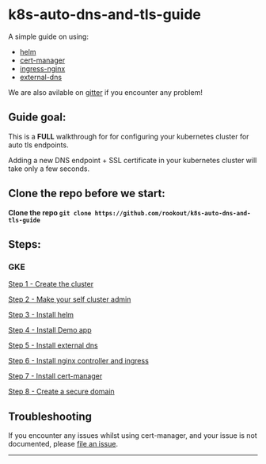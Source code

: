 k8s-auto-dns-and-tls-guide
===
A simple guide on using:
* [helm]
* [cert-manager]
* [ingress-nginx]
* [external-dns]

We are also avilable on [gitter] if you encounter any problem!

## Guide goal:


This is a **FULL** walkthrough for for configuring your kubernetes cluster for auto tls endpoints.

Adding a new DNS endpoint + SSL certificate in your kubernetes cluster will take only a few seconds.

## Clone the repo before we start:

**Clone the repo `git clone https://github.com/rookout/k8s-auto-dns-and-tls-guide`**

## Steps:

### GKE

[Step 1 - Create the cluster](https://github.com/Rookout/k8s-auto-dns-and-tls-guide/blob/master/gke/step_1_create_cluster.md)

[Step 2 - Make your self cluster admin](https://github.com/Rookout/k8s-auto-dns-and-tls-guide/blob/master/gke/step_2_cluster_admin.md)

[Step 3 - Install helm](https://github.com/Rookout/k8s-auto-dns-and-tls-guide/blob/master/gke/step_3_install_helm.md)

[Step 4 - Install Demo app](https://github.com/Rookout/k8s-auto-dns-and-tls-guide/blob/master/gke/step_4_hello_world.md)

[Step 5 - Install external dns](https://github.com/Rookout/k8s-auto-dns-and-tls-guide/blob/master/gke/step_5_install_external_dns.md)

[Step 6 - Install nginx controller and ingress](https://github.com/Rookout/k8s-auto-dns-and-tls-guide/blob/master/gke/step_6_install_nginx.md)

[Step 7 - Install cert-manager](https://github.com/Rookout/k8s-auto-dns-and-tls-guide/blob/master/gke/step_7_install_cert_manager.md)

[Step 8 - Create a secure domain](https://github.com/Rookout/k8s-auto-dns-and-tls-guide/blob/master/gke/step_8_create_a_secure_domain.md)



## Troubleshooting

If you encounter any issues whilst using cert-manager, and your issue is not
documented, please [file an issue](https://github.com/Rookout/k8s-auto-dns-and-tls-guide/issues).


---
[//]: #URLs

   [helm]: <https://helm.sh/>
   [gitter]: <https://gitter.im/Rookout/k8s-auto-dns-and-tls-guide>
   [cert-manager]: <https://github.com/jetstack/cert-manager>
   [ingress-nginx]: <https://github.com/kubernetes/ingress-nginx>
   [external-dns]: <https://github.com/kubernetes-incubator/external-dns>
